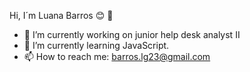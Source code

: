 Hi, I´m Luana Barros 😊 🌹

- 🔭 I’m currently working on junior help desk analyst II
- 🌱 I’m currently learning JavaScript.
- 📫 How to reach me: barros.lg23@gmail.com
